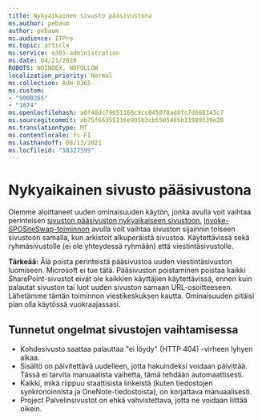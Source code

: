 ```yaml
---
title: Nykyaikainen sivusto pääsivustona
ms.author: pebaum
author: pebaum
ms.audience: ITPro
ms.topic: article
ms.service: o365-administration
ms.date: 04/21/2020
ROBOTS: NOINDEX, NOFOLLOW
localization_priority: Normal
ms.collection: Adm_O365
ms.custom:
- "9000265"
- "1874"
ms.openlocfilehash: a0f48dc79b51168c9cc045078ad8fc7d668343c7
ms.sourcegitcommit: ab75f66355116e995b3cb5505465b31989339e28
ms.translationtype: MT
ms.contentlocale: fi-FI
ms.lasthandoff: 08/13/2021
ms.locfileid: "58327599"
---
```

# <a name="modern-site-as-root-site"></a>Nykyaikainen sivusto pääsivustona

Olemme aloittaneet uuden ominaisuuden käytön, jonka avulla voit vaihtaa perinteisen [sivuston pääsivuston nykyaikaiseen sivustoon.](https://docs.microsoft.com/sharepoint/modern-root-site) [Invoke-SPOSiteSwap-toiminnon](https://docs.microsoft.com/powershell/module/sharepoint-online/invoke-spositeswap?view=sharepoint-ps) avulla voit vaihtaa sivuston sijainnin toiseen sivustoon samalla, kun arkistoit alkuperäistä sivustoa. Käytettävissä sekä ryhmäsivustolle (ei ole yhteydessä ryhmään) että viestintäsivustolle.

**Tärkeää:** Älä poista perinteistä pääsivustoa uuden viestintäsivuston luomiseen. Microsoft ei tue tätä. Pääsivuston poistaminen poistaa kaikki SharePoint-sivustot eivät ole kaikkien käyttäjien käytettävissä, ennen kuin palautat sivuston tai luot uuden sivuston samaan URL-osoitteeseen. Lähetämme tämän toiminnon viestikeskuksen kautta. Ominaisuuden pitäisi pian olla käytössä vuokraajassasi.

## <a name="known-issues-with-swapping-sites"></a>Tunnetut ongelmat sivustojen vaihtamisessa
- Kohdesivusto saattaa palauttaa "ei löydy" (HTTP 404) -virheen lyhyen aikaa.
- Sisältö on päivitettävä uudelleen, jotta hakuindeksi voidaan päivittää. Tässä ei tarvita manuaalista vaihetta, tämä tehdään automaattisesti.
- Kaikki, mikä riippuu staattisista linkeistä (kuten tiedostojen synkronoinnista ja OneNote-tiedostoista), on korjattava manuaalisesti.
- Project Palvelinsivustot on ehkä vahvistettava, jotta ne voidaan liittää oikein. 
